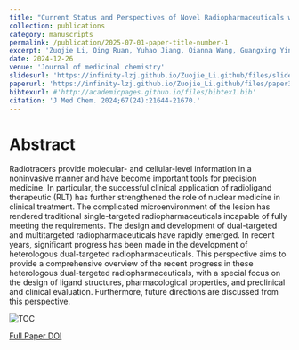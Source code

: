 ```yaml
---
title: "Current Status and Perspectives of Novel Radiopharmaceuticals with Heterologous Dual-targeted Functions: 2013-2023."
collection: publications
category: manuscripts
permalink: /publication/2025-07-01-paper-title-number-1
excerpt: 'Zuojie Li, Qing Ruan, Yuhao Jiang, Qianna Wang, Guangxing Yin, Junhong Feng, Junbo Zhang '
date: 2024-12-26
venue: 'Journal of medicinal chemistry'
slidesurl: 'https://infinity-lzj.github.io/Zuojie_Li.github/files/slides1.pdf'
paperurl: 'https://infinity-lzj.github.io/Zuojie_Li.github/files/paper3.pdf'
bibtexurl: #'http://academicpages.github.io/files/bibtex1.bib'
citation: 'J Med Chem. 2024;67(24):21644-21670.'
---
```

# Abstract
Radiotracers provide molecular- and cellular-level information in a noninvasive manner and have become important tools for precision medicine. In particular, the successful clinical application of radioligand therapeutic (RLT) has further strengthened the role of nuclear medicine in clinical treatment. The complicated microenvironment of the lesion has rendered traditional single-targeted radiopharmaceuticals incapable of fully meeting the requirements. The design and development of dual-targeted and multitargeted radiopharmaceuticals have rapidly emerged. In recent years, significant progress has been made in the development of heterologous dual-targeted radiopharmaceuticals. This perspective aims to provide a comprehensive overview of the recent progress in these heterologous dual-targeted radiopharmaceuticals, with a special focus on the design of ligand structures, pharmacological properties, and preclinical and clinical evaluation. Furthermore, future directions are discussed from this perspective.

![TOC](https://infinity-lzj.github.io/Zuojie_Li.github/files/TOC1.jpg "TOC")

[Full Paper DOI](https://pubs.acs.org/doi/10.1021/acs.jmedchem.4c01608)
